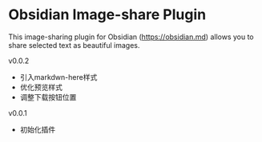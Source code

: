 # Obsidian Image-share Plugin

This image-sharing plugin for Obsidian (https://obsidian.md) allows you to share selected text as beautiful images.


v0.0.2
- 引入markdwn-here样式
- 优化预览样式
- 调整下载按钮位置

v0.0.1
- 初始化插件



